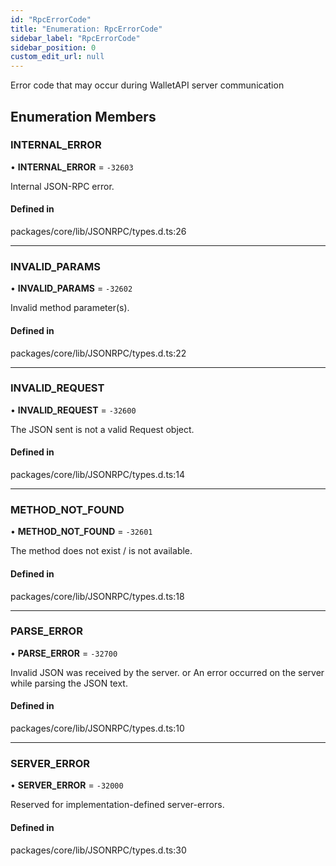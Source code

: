 ```yaml
---
id: "RpcErrorCode"
title: "Enumeration: RpcErrorCode"
sidebar_label: "RpcErrorCode"
sidebar_position: 0
custom_edit_url: null
---
```


Error code that may occur during WalletAPI server communication

## Enumeration Members

### INTERNAL\_ERROR

• **INTERNAL\_ERROR** = ``-32603``

Internal JSON-RPC error.

#### Defined in

packages/core/lib/JSONRPC/types.d.ts:26

___

### INVALID\_PARAMS

• **INVALID\_PARAMS** = ``-32602``

Invalid method parameter(s).

#### Defined in

packages/core/lib/JSONRPC/types.d.ts:22

___

### INVALID\_REQUEST

• **INVALID\_REQUEST** = ``-32600``

The JSON sent is not a valid Request object.

#### Defined in

packages/core/lib/JSONRPC/types.d.ts:14

___

### METHOD\_NOT\_FOUND

• **METHOD\_NOT\_FOUND** = ``-32601``

The method does not exist / is not available.

#### Defined in

packages/core/lib/JSONRPC/types.d.ts:18

___

### PARSE\_ERROR

• **PARSE\_ERROR** = ``-32700``

Invalid JSON was received by the server.
or An error occurred on the server while parsing the JSON text.

#### Defined in

packages/core/lib/JSONRPC/types.d.ts:10

___

### SERVER\_ERROR

• **SERVER\_ERROR** = ``-32000``

Reserved for implementation-defined server-errors.

#### Defined in

packages/core/lib/JSONRPC/types.d.ts:30

